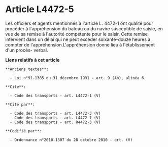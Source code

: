 # Article L4472-5

Les officiers et agents mentionnés à l'article L. 4472-1 ont qualité pour procéder à l'appréhension du bateau ou du navire
susceptible de saisie, en vue de sa remise à l'autorité compétente pour le saisir. Cette remise intervient dans un délai qui
ne peut excéder soixante-douze heures à compter de l'appréhension.L'appréhension donne lieu à l'établissement d'un procès-
verbal.

**Liens relatifs à cet article**

	**Anciens textes**:

	  - Loi n°91-1385 du 31 décembre 1991 - art. 9 (Ab), alinéa 6

	**Cite**:

	  - Code des transports - art. L4472-1 (V)

	**Cité par**:

	  - Code des transports - art. L4472-3 (V)
	  - Code des transports - art. L4472-7 (V)
	  - Code des transports - art. R4472-3 (V)

	**Codifié par**:

	  - Ordonnance n°2010-1307 du 28 octobre 2010 - art. (V)
